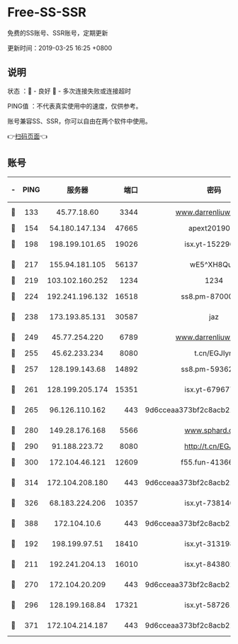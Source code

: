 # Free-SS-SSR

免费的SS账号、SSR账号，定期更新

更新时间：2019-03-25 16:25 +0800

## 说明

状态     ：🙂 - 良好 🙁 - 多次连接失败或连接超时

PING值   ：不代表真实使用中的速度，仅供参考。

账号兼容SS、SSR，你可以自由在两个软件中使用。

👉[扫码页面](https://liesauer.github.io/Free-SS-SSR/)👈

## 账号

|-|PING|服务器|端口|密码|加密方式|区域|
|:----:|:----:|:-----:|-----:|:----:|:----:|:----:|
|🙂|133|45.77.18.60|3344|www.darrenliuwei.com|aes-256-cfb|JP|
|🙂|154|54.180.147.134|47665|apext2019001|chacha20|KR|
|🙂|198|198.199.101.65|19026|isx.yt-15229699|aes-256-cfb|US|
|🙂|217|155.94.181.105|56137|wE5^XH8Quw|aes-256-cfb|US|
|🙂|219|103.102.160.252|1234|1234|rc4-md5|JP|
|🙂|224|192.241.196.132|16518|ss8.pm-87000545|aes-256-cfb|US|
|🙂|238|173.193.85.131|30587|jaz|aes-256-cfb|US|
|🙂|249|45.77.254.220|6789|www.darrenliuwei.com|aes-256-cfb|SG|
|🙂|255|45.62.233.234|8080|t.cn/EGJIyrl|rc4-md5|CA|
|🙂|257|128.199.143.68|14892|ss8.pm-59362021|aes-256-cfb|SG|
|🙂|261|128.199.205.174|15351|isx.yt-67967792|aes-256-cfb|SG|
|🙂|265|96.126.110.162|443|9d6cceaa373bf2c8acb22e60b6a58be6|aes-256-cfb|US|
|🙂|280|149.28.176.168|5566|www.sphard.com|aes-256-cfb|AU|
|🙂|290|91.188.223.72|8080|http://t.cn/EGJIyrl|rc4-md5|RU|
|🙂|300|172.104.46.121|12609|f55.fun-41366697|aes-256-cfb|SG|
|🙂|314|172.104.208.180|443|9d6cceaa373bf2c8acb22e60b6a58be6|aes-256-cfb|US|
|🙂|326|68.183.224.206|10357|isx.yt-73814044|aes-256-cfb|SG|
|🙂|388|172.104.10.6|443|9d6cceaa373bf2c8acb22e60b6a58be6|aes-256-cfb|US|
|🙂|192|198.199.97.51|18410|isx.yt-31319888|aes-256-cfb|US|
|🙂|211|192.241.204.13|16010|isx.yt-84380277|aes-256-cfb|US|
|🙂|270|172.104.20.209|443|9d6cceaa373bf2c8acb22e60b6a58be6|aes-256-cfb|US|
|🙂|296|128.199.168.84|17321|isx.yt-58726125|aes-256-cfb|SG|
|🙁|371|172.104.214.187|443|9d6cceaa373bf2c8acb22e60b6a58be6|aes-256-cfb|US|

